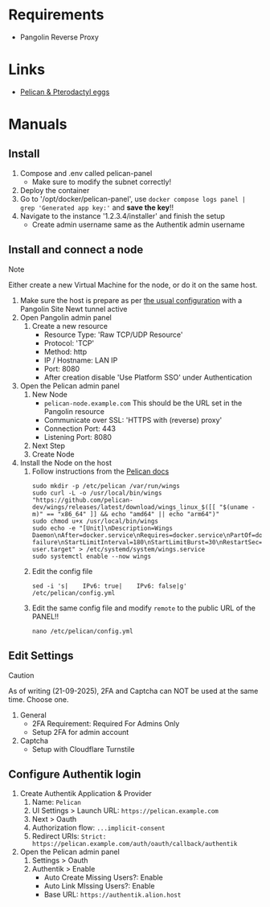 # Requirements
 - Pangolin Reverse Proxy
# Links
 - [Pelican & Pterodactyl eggs](https://pelican-eggs.github.io)
# Manuals
## Install
1. Compose and .env called pelican-panel
     - Make sure to modify the subnet correctly!
2. Deploy the container
3. Go to '/opt/docker/pelican-panel', use `docker compose logs panel | grep 'Generated app key:'` and **save the key**!!
4. Navigate to the instance '1.2.3.4/installer' and finish the setup
     - Create admin username same as the Authentik admin username

## Install and connect a node

> [!NOTE]
> Either create a new Virtual Machine for the node, or do it on the same host.

1. Make sure the host is prepare as per [the usual configuration](https://github.com/platnub/container-host-templates/tree/main/virtual-machines) with a Pangolin Site Newt tunnel active
2. Open Pangolin admin panel
    1. Create a new resource
       - Resource Type: 'Raw TCP/UDP Resource'
       - Protocol: 'TCP'
       - Method: http
       - IP / Hostname: LAN IP
       - Port: 8080
       - After creation disable 'Use Platform SSO' under Authentication
3. Open the Pelican admin panel
    1. New Node
       - `pelican-node.example.com` This should be the URL set in the Pangolin resource
       - Communicate over SSL: 'HTTPS with (reverse) proxy'
       - Connection Port: 443
       - Listening Port: 8080
    2. Next Step
    3. Create Node
4. Install the Node on the host
    1. Follow instructions from the [Pelican docs](https://pelican.dev/docs/wings/install)
       ```
       sudo mkdir -p /etc/pelican /var/run/wings
       sudo curl -L -o /usr/local/bin/wings "https://github.com/pelican-dev/wings/releases/latest/download/wings_linux_$([[ "$(uname -m)" == "x86_64" ]] && echo "amd64" || echo "arm64")"
       sudo chmod u+x /usr/local/bin/wings
       sudo echo -e "[Unit]\nDescription=Wings Daemon\nAfter=docker.service\nRequires=docker.service\nPartOf=docker.service\n\n[Service]\nUser=root\nWorkingDirectory=/etc/pelican\nLimitNOFILE=4096\nPIDFile=/var/run/wings/daemon.pid\nExecStart=/usr/local/bin/wings\nRestart=on-failure\nStartLimitInterval=180\nStartLimitBurst=30\nRestartSec=5s\n\n[Install]\nWantedBy=multi-user.target" > /etc/systemd/system/wings.service
       sudo systemctl enable --now wings
       ```
    2. Edit the config file
       ```
       sed -i 's|    IPv6: true|    IPv6: false|g' /etc/pelican/config.yml
       ```
    3. Edit the same config file and modify `remote` to the public URL of the PANEL!!
       ```
       nano /etc/pelican/config.yml
       ```

## Edit Settings

> [!CAUTION]
> As of writing (21-09-2025), 2FA and Captcha can NOT be used at the same time. Choose one.

1. General
     - 2FA Requirement: Required For Admins Only
     - Setup 2FA for admin account
2. Captcha
     - Setup with Cloudflare Turnstile

## Configure Authentik login
1. Create Authentik Application & Provider
    1. Name: `Pelican`
    2. UI Settings > Launch URL: `https://pelican.example.com`
    3. Next > Oauth
    4. Authorization flow: `...implicit-consent`
    5. Redirect URIs: `Strict: https://pelican.example.com/auth/oauth/callback/authentik`
3. Open the Pelican admin panel
    1. Settings > Oauth
    2. Authentik > Enable
         - Auto Create Missing Users?: Enable
         - Auto Link MIssing Users?: Enable
         - Base URL: `https://authentik.alion.host`
